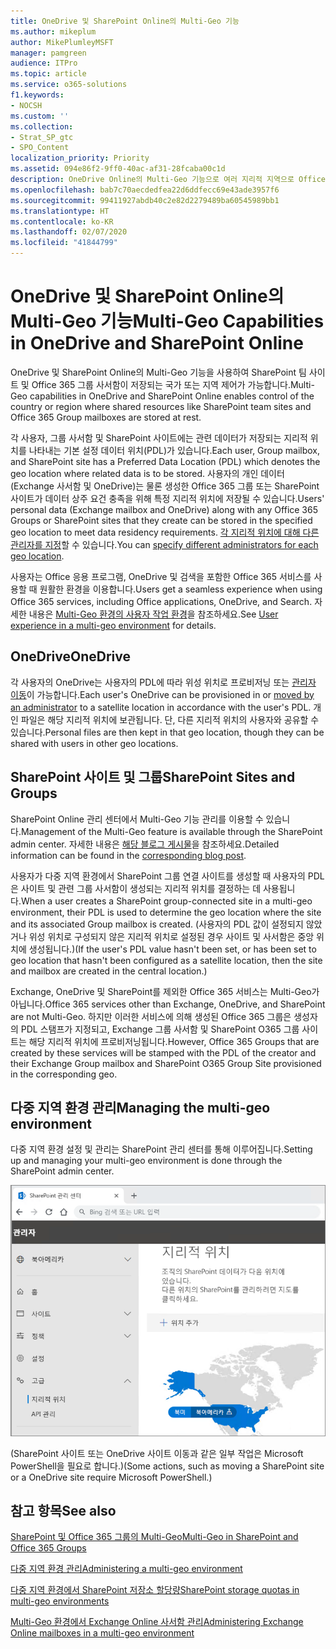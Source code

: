 ```yaml
---
title: OneDrive 및 SharePoint Online의 Multi-Geo 기능
ms.author: mikeplum
author: MikePlumleyMSFT
manager: pamgreen
audience: ITPro
ms.topic: article
ms.service: o365-solutions
f1.keywords:
- NOCSH
ms.custom: ''
ms.collection:
- Strat_SP_gtc
- SPO_Content
localization_priority: Priority
ms.assetid: 094e86f2-9ff0-40ac-af31-28fcaba00c1d
description: OneDrive Online의 Multi-Geo 기능으로 여러 지리적 지역으로 Office 365 범위를 확장합니다.
ms.openlocfilehash: bab7c70aecdedfea22d6ddfecc69e43ade3957f6
ms.sourcegitcommit: 99411927abdb40c2e82d2279489ba60545989bb1
ms.translationtype: HT
ms.contentlocale: ko-KR
ms.lasthandoff: 02/07/2020
ms.locfileid: "41844799"
---
```

# <a name="multi-geo-capabilities-in-onedrive-and-sharepoint-online"></a><span data-ttu-id="cb24e-103">OneDrive 및 SharePoint Online의 Multi-Geo 기능</span><span class="sxs-lookup"><span data-stu-id="cb24e-103">Multi-Geo Capabilities in OneDrive and SharePoint Online</span></span>

<span data-ttu-id="cb24e-104">OneDrive 및 SharePoint Online의 Multi-Geo 기능을 사용하여 SharePoint 팀 사이트 및 Office 365 그룹 사서함이 저장되는 국가 또는 지역 제어가 가능합니다.</span><span class="sxs-lookup"><span data-stu-id="cb24e-104">Multi-Geo capabilities in OneDrive and SharePoint Online enables control of the country or region where shared resources like SharePoint team sites and Office 365 Group mailboxes are stored at rest.</span></span>

<span data-ttu-id="cb24e-105">각 사용자, 그룹 사서함 및 SharePoint 사이트에는 관련 데이터가 저장되는 지리적 위치를 나타내는 기본 설정 데이터 위치(PDL)가 있습니다.</span><span class="sxs-lookup"><span data-stu-id="cb24e-105">Each user, Group mailbox, and SharePoint site has a Preferred Data Location (PDL) which denotes the geo location where related data is to be stored.</span></span> <span data-ttu-id="cb24e-106">사용자의 개인 데이터(Exchange 사서함 및 OneDrive)는 물론 생성한 Office 365 그룹 또는 SharePoint 사이트가 데이터 상주 요건 충족을 위해 특정 지리적 위치에 저장될 수 있습니다.</span><span class="sxs-lookup"><span data-stu-id="cb24e-106">Users' personal data (Exchange mailbox and OneDrive) along with any Office 365 Groups or SharePoint sites that they create can be stored in the specified geo location to meet data residency requirements.</span></span> <span data-ttu-id="cb24e-107">[각 지리적 위치에 대해 다른 관리자를 지정](add-a-sharepoint-geo-admin.md)할 수 있습니다.</span><span class="sxs-lookup"><span data-stu-id="cb24e-107">You can [specify different administrators for each geo location](add-a-sharepoint-geo-admin.md).</span></span>

<span data-ttu-id="cb24e-108">사용자는 Office 응용 프로그램, OneDrive 및 검색을 포함한 Office 365 서비스를 사용할 때 원활한 환경을 이용합니다.</span><span class="sxs-lookup"><span data-stu-id="cb24e-108">Users get a seamless experience when using Office 365 services, including Office applications, OneDrive, and Search.</span></span> <span data-ttu-id="cb24e-109">자세한 내용은 [Multi-Geo 환경의 사용자 작업 환경](multi-geo-user-experience.md)을 참조하세요.</span><span class="sxs-lookup"><span data-stu-id="cb24e-109">See [User experience in a multi-geo environment](multi-geo-user-experience.md) for details.</span></span>

## <a name="onedrive"></a><span data-ttu-id="cb24e-110">OneDrive</span><span class="sxs-lookup"><span data-stu-id="cb24e-110">OneDrive</span></span>

<span data-ttu-id="cb24e-111">각 사용자의 OneDrive는 사용자의 PDL에 따라 위성 위치로 프로비저닝 또는 [관리자 이동](move-onedrive-between-geo-locations.md)이 가능합니다.</span><span class="sxs-lookup"><span data-stu-id="cb24e-111">Each user's OneDrive can be provisioned in or [moved by an administrator](move-onedrive-between-geo-locations.md) to a satellite location in accordance with the user's PDL.</span></span> <span data-ttu-id="cb24e-112">개인 파일은 해당 지리적 위치에 보관됩니다. 단, 다른 지리적 위치의 사용자와 공유할 수 있습니다.</span><span class="sxs-lookup"><span data-stu-id="cb24e-112">Personal files are then kept in that geo location, though they can be shared with users in other geo locations.</span></span>

## <a name="sharepoint-sites-and-groups"></a><span data-ttu-id="cb24e-113">SharePoint 사이트 및 그룹</span><span class="sxs-lookup"><span data-stu-id="cb24e-113">SharePoint Sites and Groups</span></span>

<span data-ttu-id="cb24e-114">SharePoint Online 관리 센터에서 Multi-Geo 기능 관리를 이용할 수 있습니다.</span><span class="sxs-lookup"><span data-stu-id="cb24e-114">Management of the Multi-Geo feature is available through the SharePoint admin center.</span></span> <span data-ttu-id="cb24e-115">자세한 내용은 [해당 블로그 게시물](https://techcommunity.microsoft.com/t5/Office-365-Blog/Now-available-Multi-Geo-in-SharePoint-and-Office-365-Groups/ba-p/263302)을 참조하세요.</span><span class="sxs-lookup"><span data-stu-id="cb24e-115">Detailed information can be found in the [corresponding blog post](https://techcommunity.microsoft.com/t5/Office-365-Blog/Now-available-Multi-Geo-in-SharePoint-and-Office-365-Groups/ba-p/263302).</span></span>

<span data-ttu-id="cb24e-116">사용자가 다중 지역 환경에서 SharePoint 그룹 연결 사이트를 생성할 때 사용자의 PDL은 사이트 및 관련 그룹 사서함이 생성되는 지리적 위치를 결정하는 데 사용됩니다.</span><span class="sxs-lookup"><span data-stu-id="cb24e-116">When a user creates a SharePoint group-connected site in a multi-geo environment, their PDL is used to determine the geo location where the site and its associated Group mailbox is created.</span></span> <span data-ttu-id="cb24e-117">(사용자의 PDL 값이 설정되지 않았거나 위성 위치로 구성되지 않은 지리적 위치로 설정된 경우 사이트 및 사서함은 중앙 위치에 생성됩니다.)</span><span class="sxs-lookup"><span data-stu-id="cb24e-117">(If the user's PDL value hasn't been set, or has been set to geo location that hasn't been configured as a satellite location, then the site and mailbox are created in the central location.)</span></span>

<span data-ttu-id="cb24e-118">Exchange, OneDrive 및 SharePoint를 제외한 Office 365 서비스는 Multi-Geo가 아닙니다.</span><span class="sxs-lookup"><span data-stu-id="cb24e-118">Office 365 services other than Exchange, OneDrive, and SharePoint are not Multi-Geo.</span></span> <span data-ttu-id="cb24e-119">하지만 이러한 서비스에 의해 생성된 Office 365 그룹은 생성자의 PDL 스탬프가 지정되고, Exchange 그룹 사서함 및 SharePoint O365 그룹 사이트는 해당 지리적 위치에 프로비저닝됩니다.</span><span class="sxs-lookup"><span data-stu-id="cb24e-119">However, Office 365 Groups that are created by these services will be stamped with the PDL of the creator and their Exchange Group mailbox and SharePoint O365 Group Site provisioned in the corresponding geo.</span></span> 

## <a name="managing-the-multi-geo-environment"></a><span data-ttu-id="cb24e-120">다중 지역 환경 관리</span><span class="sxs-lookup"><span data-stu-id="cb24e-120">Managing the multi-geo environment</span></span>

<span data-ttu-id="cb24e-121">다중 지역 환경 설정 및 관리는 SharePoint 관리 센터를 통해 이루어집니다.</span><span class="sxs-lookup"><span data-stu-id="cb24e-121">Setting up and managing your multi-geo environment is done through the SharePoint admin center.</span></span> 

![SharePoint 관리 센터의 지리적 위치 페이지 스크린샷](media/sharepoint-multi-geo-admin-center.png)

<span data-ttu-id="cb24e-123">(SharePoint 사이트 또는 OneDrive 사이트 이동과 같은 일부 작업은 Microsoft PowerShell을 필요로 합니다.)</span><span class="sxs-lookup"><span data-stu-id="cb24e-123">(Some actions, such as moving a SharePoint site or a OneDrive site require Microsoft PowerShell.)</span></span>

## <a name="see-also"></a><span data-ttu-id="cb24e-124">참고 항목</span><span class="sxs-lookup"><span data-stu-id="cb24e-124">See also</span></span>

[<span data-ttu-id="cb24e-125">SharePoint 및 Office 365 그룹의 Multi-Geo</span><span class="sxs-lookup"><span data-stu-id="cb24e-125">Multi-Geo in SharePoint and Office 365 Groups</span></span>](https://techcommunity.microsoft.com/t5/Office-365-Blog/Now-available-Multi-Geo-in-SharePoint-and-Office-365-Groups/ba-p/263302)

[<span data-ttu-id="cb24e-126">다중 지역 환경 관리</span><span class="sxs-lookup"><span data-stu-id="cb24e-126">Administering a multi-geo environment</span></span>](administering-a-multi-geo-environment.md)

[<span data-ttu-id="cb24e-127">다중 지역 환경에서 SharePoint 저장소 할당량</span><span class="sxs-lookup"><span data-stu-id="cb24e-127">SharePoint storage quotas in multi-geo environments</span></span>](sharepoint-multi-geo-storage-quota.md)

[<span data-ttu-id="cb24e-128">Multi-Geo 환경에서 Exchange Online 사서함 관리</span><span class="sxs-lookup"><span data-stu-id="cb24e-128">Administering Exchange Online mailboxes in a multi-geo environment</span></span>](administering-exchange-online-multi-geo.md)
